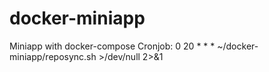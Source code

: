 # docker-miniapp
Miniapp with docker-compose
Cronjob: 0 20 * * * ~/docker-miniapp/reposync.sh >/dev/null 2>&1